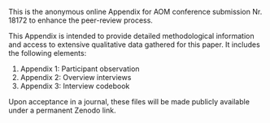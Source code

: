 This is the anonymous online Appendix for AOM conference submission Nr. 18172 to enhance the peer-review process.  

This Appendix is intended to provide detailed methodological information and access to extensive qualitative data gathered for this paper. It includes the following elements: 

1.	Appendix 1: Participant observation 
2.	Appendix 2: Overview interviews 
3.	Appendix 3: Interview codebook 

Upon acceptance in a journal, these files will be made publicly available under a permanent Zenodo link. 

